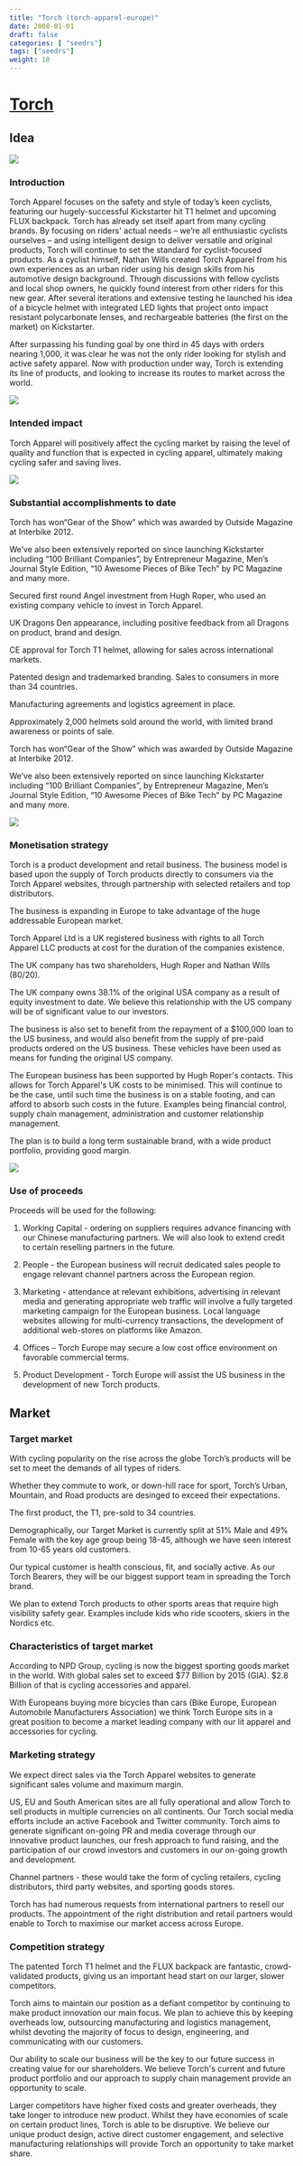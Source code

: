 ```yaml
---
title: "Torch (torch-apparel-europe)"
date: 2008-01-01
draft: false
categories: [ "seedrs"]
tags: ["seedrs"]
weight: 10
---
```


# [Torch](https://www.seedrs.com/torch-apparel-europe)

## Idea

![](/img/seedrs/uploads/startup/section_image/image/1852/qh8cebtq8pgjin2gmhrkr3dv0m5nchq/_DSC0143.jpg?w=600&fit=clip&s=5bc9d142e9e1ae63ab6c3f75ad5106e0)

### Introduction

Torch Apparel focuses on the safety and style of today’s keen cyclists, featuring our hugely-successful Kickstarter hit T1 helmet and upcoming FLUX backpack. Torch has already set itself apart from many cycling brands. By focusing on riders' actual needs – we’re all enthusiastic cyclists ourselves – and using intelligent design to deliver versatile and original products, Torch will continue to set the standard for cyclist-focused products. As a cyclist himself, Nathan Wills created Torch Apparel from his own experiences as an urban rider using his design skills from his automotive design background. Through discussions with fellow cyclists and local shop owners, he quickly found interest from other riders for this new gear. After several iterations and extensive testing he launched his idea of a bicycle helmet with integrated LED lights that project onto impact resistant polycarbonate lenses, and rechargeable batteries (the first on the market) on Kickstarter.

After surpassing his funding goal by one third in 45 days with orders nearing 1,000, it was clear he was not the only rider looking for stylish and active safety apparel. Now with production under way, Torch is extending its line of products, and looking to increase its routes to market across the world.

![](/img/seedrs/uploads/startup/section_image/image/1847/aq10lzl3h0a9qjil63atr5pfyw0273l/DSC00151.JPG?rect=0%2C0%2C4912%2C2886&w=600&fit=clip&s=e49507b4e7ebf4fbd85cd9b15621dd20)

### Intended impact

Torch Apparel will positively affect the cycling market by raising the level of quality and function that is expected in cycling apparel, ultimately making cycling safer and saving lives.

![](/img/seedrs/uploads/startup/section_image/image/1848/2wiveoypmuyppmpnxz95yn6wbhu4bzw/Screen_Shot_2014-08-20_at_11.11.56.png?rect=0%2C46%2C532%2C619&w=600&fit=clip&s=060778fae0dc00d7323f149741714ce9)

### Substantial accomplishments to date

Torch has won“Gear of the Show” which was awarded by Outside Magazine at Interbike 2012.

We’ve also been extensively reported on since launching Kickstarter including “100 Brilliant Companies”, by Entrepreneur Magazine, Men’s Journal Style Edition, “10 Awesome Pieces of Bike Tech” by PC Magazine and many more.

Secured first round Angel investment from Hugh Roper, who used an existing company vehicle to invest in Torch Apparel.

UK Dragons Den appearance, including positive feedback from all Dragons on product, brand and design.

CE approval for Torch T1 helmet, allowing for sales across international markets.

Patented design and trademarked branding. Sales to consumers in more than 34 countries.

Manufacturing agreements and logistics agreement in place.

Approximately 2,000 helmets sold around the world, with limited brand awareness or points of sale.

Torch has won“Gear of the Show” which was awarded by Outside Magazine at Interbike 2012.

We’ve also been extensively reported on since launching Kickstarter including “100 Brilliant Companies”, by Entrepreneur Magazine, Men’s Journal Style Edition, “10 Awesome Pieces of Bike Tech” by PC Magazine and many more.

![](/img/seedrs/uploads/startup/section_image/image/1849/d6o13qz77dtym9av2qi03ba4q2piidp/Press.jpg?w=600&fit=clip&s=f5e9e2b3f7bdd4217684393c8f785782)

### Monetisation strategy

Torch is a product development and retail business. The business model is based upon the supply of Torch products directly to consumers via the Torch Apparel websites, through partnership with selected retailers and top distributors.

The business is expanding in Europe to take advantage of the huge addressable European market.

Torch Apparel Ltd is a UK registered business with rights to all Torch Apparel LLC products at cost for the duration of the companies existence.

The UK company has two shareholders, Hugh Roper and Nathan Wills (80/20).

The UK company owns 38.1% of the original USA company as a result of equity investment to date. We believe this relationship with the US company will be of significant value to our investors.

The business is also set to benefit from the repayment of a $100,000 loan to the US business, and would also benefit from the supply of pre-paid products ordered on the US business. These vehicles have been used as means for funding the original US company.

The European business has been supported by Hugh Roper's contacts. This allows for Torch Apparel's UK costs to be minimised. This will continue to be the case, until such time the business is on a stable footing, and can afford to absorb such costs in the future. Examples being financial control, supply chain management, administration and customer relationship management.

The plan is to build a long term sustainable brand, with a wide product portfolio, providing good margin.

![](/img/seedrs/uploads/startup/section_image/image/1851/ohhf64ndqyeatttiu3rdsfddlakddvn/_DSC0206.jpg?w=600&fit=clip&s=2b63484789c8ef85aa0cc4a4f9af1b33)

### Use of proceeds

Proceeds will be used for the following:

1. Working Capital - ordering on suppliers requires advance financing with our Chinese manufacturing partners. We will also look to extend credit to certain reselling partners in the future.

2. People - the European business will recruit dedicated sales people to engage relevant channel partners across the European region.

3. Marketing - attendance at relevant exhibitions, advertising in relevant media and generating appropriate web traffic will involve a fully targeted marketing campaign for the European business. Local language websites allowing for multi-currency transactions, the development of additional web-stores on platforms like Amazon.

4. Offices – Torch Europe may secure a low cost office environment on favorable commercial terms.

5. Product Development - Torch Europe will assist the US business in the development of new Torch products.

## Market

### Target market

With cycling popularity on the rise across the globe Torch’s products will be set to meet the demands of all types of riders.

Whether they commute to work, or down-hill race for sport, Torch’s Urban, Mountain, and Road products are desinged to exceed their expectations.

The first product, the T1, pre-sold to 34 countries.

Demographically, our Target Market is currently split at 51% Male and 49% Female with the key age group being 18-45, although we have seen interest from 10-65 years old customers.

Our typical customer is health conscious, fit, and socially active. As our Torch Bearers, they will be our biggest support team in spreading the Torch brand.

We plan to extend Torch products to other sports areas that require high visibility safety gear. Examples include kids who ride scooters, skiers in the Nordics etc.

### Characteristics of target market

According to NPD Group, cycling is now the biggest sporting goods market in the world. With global sales set to exceed $77 Billion by 2015 (GIA). $2.8 Billion of that is cycling accessories and apparel.

With Europeans buying more bicycles than cars (Bike Europe, European Automobile Manufacturers Association) we think Torch Europe sits in a great position to become a market leading company with our lit apparel and accessories for cycling.

### Marketing strategy

We expect direct sales via the Torch Apparel websites to generate significant sales volume and maximum margin.

US, EU and South American sites are all fully operational and allow Torch to sell products in multiple currencies on all continents. Our Torch social media efforts include an active Facebook and Twitter community. Torch aims to generate significant on-going PR and media coverage through our innovative product launches, our fresh approach to fund raising, and the participation of our crowd investors and customers in our on-going growth and development.

Channel partners - these would take the form of cycling retailers, cycling distributors, third party websites, and sporting goods stores.

Torch has had numerous requests from international partners to resell our products. The appointment of the right distribution and retail partners would enable to Torch to maximise our market access across Europe.

### Competition strategy

The patented Torch T1 helmet and the FLUX backpack are fantastic, crowd-validated products, giving us an important head start on our larger, slower competitors.

Torch aims to maintain our position as a defiant competitor by continuing to make product innovation our main focus. We plan to achieve this by keeping overheads low, outsourcing manufacturing and logistics management, whilst devoting the majority of focus to design, engineering, and communicating with our customers.

Our ability to scale our business will be the key to our future success in creating value for our shareholders. We believe Torch's current and future product portfolio and our approach to supply chain management provide an opportunity to scale.

Larger competitors have higher fixed costs and greater overheads, they take longer to introduce new product. Whilst they have economies of scale on certain product lines, Torch is able to be disruptive. We believe our unique product design, active direct customer engagement, and selective manufacturing relationships will provide Torch an opportunity to take market share.

